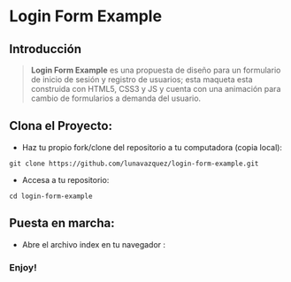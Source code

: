 # Login Form Example

## Introducción

> **Login Form Example** es una propuesta de diseño para un formulario de inicio de sesión y registro de usuarios; esta maqueta esta construida con HTML5, CSS3 y JS y cuenta con una animación para cambio de formularios a demanda del usuario.

## Clona el Proyecto:

- Haz tu propio fork/clone del repositorio a tu computadora (copia local):

```
git clone https://github.com/lunavazquez/login-form-example.git
```

- Accesa a tu repositorio:

```
cd login-form-example
```

## Puesta en marcha:

- Abre el archivo index en tu navegador :

### Enjoy!
